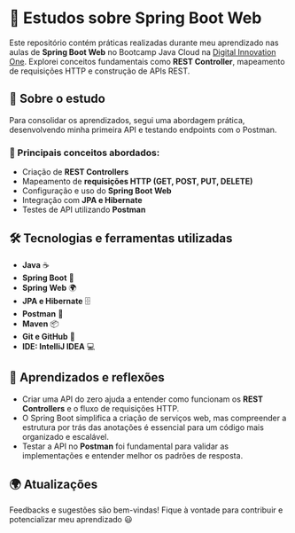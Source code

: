 # 📌 Estudos sobre Spring Boot Web

Este repositório contém práticas realizadas durante meu aprendizado nas aulas de **Spring Boot Web** no Bootcamp Java Cloud na [Digital Innovation One](https://www.dio.me/).
Explorei conceitos fundamentais como **REST Controller**, mapeamento de requisições HTTP e construção de APIs REST.

## 📖 Sobre o estudo
Para consolidar os aprendizados, segui uma abordagem prática, desenvolvendo minha primeira API e testando endpoints com o Postman.

### 🚀 Principais conceitos abordados:
- Criação de **REST Controllers**
- Mapeamento de **requisições HTTP (GET, POST, PUT, DELETE)**
- Configuração e uso do **Spring Boot Web**
- Integração com **JPA e Hibernate**
- Testes de API utilizando **Postman**

## 🛠️ Tecnologias e ferramentas utilizadas
- **Java** ☕
- **Spring Boot** 🌱
- **Spring Web** 🌍
- **JPA e Hibernate** 🗄️
- **Postman** 📮
- **Maven** 📦
- **Git e GitHub** 🐙
- **IDE: IntelliJ IDEA** 💻

## 🚀 Aprendizados e reflexões
- Criar uma API do zero ajuda a entender como funcionam os **REST Controllers** e o fluxo de requisições HTTP.
- O Spring Boot simplifica a criação de serviços web, mas compreender a estrutura por trás das anotações é essencial para um código mais organizado e escalável.
- Testar a API no **Postman** foi fundamental para validar as implementações e entender melhor os padrões de resposta.

## 🌍 Atualizações
Feedbacks e sugestões são bem-vindas! Fique à vontade para contribuir e potencializar meu aprendizado 😃

